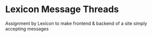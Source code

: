 # Lexicon Message Threads

Assignment by Lexicon to make frontend & backend of a site simply accepting messages